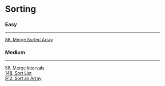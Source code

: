 # Sorting

### Easy
---
[88. Merge Sorted Array](../solutions/0088-Merge%20Sorted%20Array.md)</br>

### Medium
---
[56. Merge Intervals](../solutions/0056-Merge%20Intervals.md)</br>
[148. Sort List](../solutions/0148-Sort%20List.md)</br>
[912. Sort an Array](../solutions/0912-Sort%20an%20Array.md)</br>
